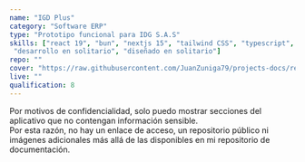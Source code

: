 ```yaml
---
name: "IGD Plus"
category: "Software ERP"
type: "Prototipo funcional para IDG S.A.S"
skills: ["react 19", "bun", "nextjs 15", "tailwind CSS", "typescript", "HSR","Diseño UI/UX",
 "desarrollo en solitario", "diseñado en solitario"]
repo: ""
cover: "https://raw.githubusercontent.com/JuanZuniga79/projects-docs/refs/heads/main/igd-plus/1.png"
live: ""
qualification: 8
---
```

Por motivos de confidencialidad, solo puedo mostrar secciones del aplicativo que no contengan información sensible. 
<br/>
Por esta razón, no hay un enlace de acceso, un repositorio público ni imágenes adicionales más allá de las disponibles en mi repositorio de documentación.